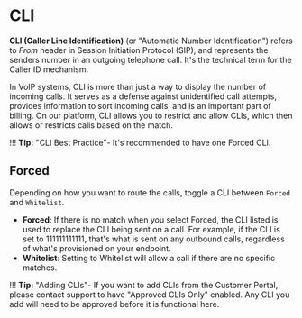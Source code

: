 # CLI

**CLI (Caller Line Identification)** (or "Automatic Number Identification") refers to *From* header in Session Initiation Protocol (SIP), and represents the senders number in an outgoing telephone call. It's the technical term for the Caller ID mechanism. 

In VoIP systems, CLI is more than just a way to display the number of incoming calls. It serves as a defense against unidentified call attempts, provides information to sort incoming calls, and is an important part of billing. On our platform, CLI allows you to restrict and allow CLIs, which then allows or restricts calls based on the match. 

!!! **Tip:** "CLI Best Practice"-
  It's recommended to have one Forced CLI.

## Forced
Depending on how you want to route the calls, toggle a CLI between `Forced` and `Whitelist`. 

+ **Forced**: If there is no match when you select Forced, the CLI listed is used to replace the CLI being sent on a call. For example, if the CLI is set to 111111111111, that's what is sent on any outbound calls, regardless of what's provisioned on your endpoint.
+ **Whitelist**: Setting to Whitelist will allow a call if there are no specific matches. 

!!! **Tip:** "Adding CLIs"-
    If you want to add CLIs from the Customer Portal, please contact support to have "Approved CLIs Only" enabled. Any CLI you add will need to be approved before it is functional here.
